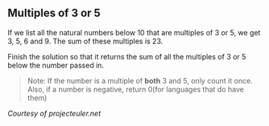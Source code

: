## Multiples of 3 or 5

If we list all the natural numbers below 10 that are multiples of 3 or 5, we get 3, 5, 6 and 9. The sum of these multiples is 23.

Finish the solution so that it returns the sum of all the multiples of 3 or 5 below the number passed in.

> Note: If the number is a multiple of **both** 3 and 5, only count it once. Also, if a number is negative, return 0(for languages that do have them)

*Courtesy of projecteuler.net*